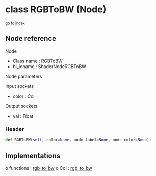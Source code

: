 # class RGBToBW (Node)

<sub>go to [index](/docs/index.md)</sub>

## Node reference

Node
 - Class name : RGBToBW
 - bl_idname : ShaderNodeRGBToBW

Node parameters

Input sockets
 - color : Col

Output sockets
 - val : Float

### Header

``` python
def RGBToBW(self, color=None, node_label=None, node_color=None):
```

## Implementations

o functions : [rgb_to_bw](/docs/Shader_classes/GLOBAL.md#rgb_to_bw)
o Col : [rgb_to_bw](/docs/Shader_classes/Col.md#rgb_to_bw)

